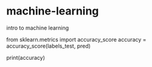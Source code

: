 # machine-learning
intro to machine learning

from sklearn.metrics import accuracy_score
accuracy = accuracy_score(labels_test, pred)

print(accuracy)
